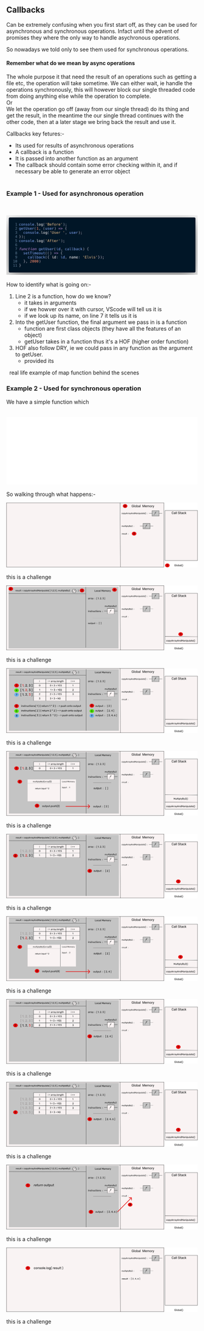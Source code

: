 ## Callbacks

Can be extremely confusing when you first start off, as they can be used for asynchronous and synchronous operations. Infact until the advent of promises they where the only way to handle asychronous operations.

So nowadays we told only to see them used for synchronous operations.

#### Remember what do we mean by async operations
The whole purpose it that need the result of an operations such as getting a file etc, the operation will take sometime. We can either wait, ie handle the operations synchronously, this will however block our single threaded code from doing anything else while the operation to complete.  
Or  
We let the operation go off (away from our single thread) do its thing and get the result, in the meantime the our single thread continues with the other code, then at a later stage we bring back the result and use it.  


Callbacks key fetures:-
- Its used for results of asynchronous operations 
- A callback is a function
- It is passed into another function as an argument
- The callback should contain some error checking within it, and if necessary be able to generate an error object  
&nbsp;

### Example 1 - Used for asynchronous operation
   
&nbsp;

![cb-png](carbonFinal.png)

How to identify what is going on:-  

1. Line 2 is a function, how do we know?
   - it takes in arguments
   - if we howver over it with cursor, VScode will tell us it is
   - if we look up its name, on line 7 it tells us it is  
2. Into the getUser function, the final argument we pass in is a function
   - function are first class objects (they have all the features of an object)
   - getUser takes in a function thus it's a HOF (higher order function)
3. HOF also follow DRY, ie we could pass in any function as the argument to getUser.
   -  provided its 


&nbsp;
real life example of map function behind the scenes


### Example 2 - Used for synchronous operation

We have a simple function which 

&nbsp;
![cb2-svg](cb2.svg)

So walking through what happens:-


![frame1-svg](Frame1.svg)


this is a challenge


![frame2-svg](Frame2.svg)


this is a challenge


![frame3-svg](Frame3.svg)


this is a challenge  


![fram3-1-svg](Frame3-1.svg)

this is a challenge

![frame3-2-svg](Frame3-2.svg)

this is a challenge

![frame3-3-svg](Frame3-3.svg)

this is a challenge

![frame3-5-svg](Frame3-4.svg)

this is a challenge

![frame3-6-svg](Frame3-6.svg)

this is a challenge

![frame4-svg](Frame4.svg)


this is a challenge  

![frame5-svg](Frame5.svg)


this is a challenge  

